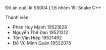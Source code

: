 Đồ án cuối kì SS004.L1.6 nhóm 19: Snake C++

Thành viên:
 - Phan Huy Mạnh 19521828
 - Nguyễn Thế Đan 19521312
 - Tôn Văn Hiệp 19521492
 - Đỗ Vũ Minh Quân 19522075
